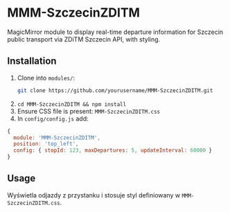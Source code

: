 # MMM-SzczecinZDITM

MagicMirror module to display real-time departure information for Szczecin public transport via ZDiTM Szczecin API, with styling.

## Installation
1. Clone into `modules/`:
   ```bash
   git clone https://github.com/yourusername/MMM-SzczecinZDITM.git
   ```
2. `cd MMM-SzczecinZDITM && npm install`
3. Ensure CSS file is present: `MMM-SzczecinZDITM.css`
4. In `config/config.js` add:
```js
{
  module: 'MMM-SzczecinZDITM',
  position: 'top_left',
  config: { stopId: 123, maxDepartures: 5, updateInterval: 60000 }
}
```

## Usage
Wyświetla odjazdy z przystanku i stosuje styl definiowany w `MMM-SzczecinZDITM.css`.